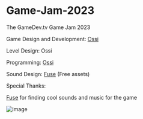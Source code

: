# Game-Jam-2023
The GameDev.tv Game Jam 2023

Game Design and Development:
[Ossi](https://github.com/Ossi05)

Level Design:
Ossi

Programming:
[Ossi](https://github.com/Ossi05)

Sound Design:
[Fuse](https://github.com/fusee1) (Free assets)

Special Thanks:

[Fuse](https://github.com/fusee1) for finding cool sounds and music for the game

![image](https://github.com/Ossi05/Game-Jam-2023/assets/77546709/99eddf50-3c40-46c0-a348-2bebb19b9e80)
